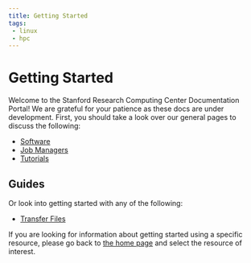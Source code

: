 ```yaml
---
title: Getting Started
tags: 
 - linux
 - hpc
---
```


# Getting Started

Welcome to the Stanford Research Computing Center Documentation Portal!
We are grateful for your patience as these docs are under development.
First, you should take a look over our general pages to discuss the following:

 - [Software](/docs/software/)
 - [Job Managers](/docs/job-managers/)
 - [Tutorials](/docs/tutorials/)

## Guides

Or look into getting started with any of the following:

 - [Transfer Files](transfer-files)

If you are looking for information about getting started using a specific
resource, please go back to [the home page](/) and select the resource of interest.
